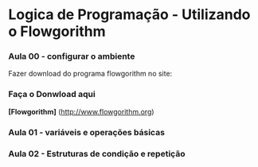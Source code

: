 # Logica de Programação - Utilizando o Flowgorithm

<h3> Aula 00 - configurar o ambiente</h3>
<p> Fazer download do programa flowgorithm no site: </p>
<h3> Faça o Donwload aqui </h3>

**[Flowgorithm]** (http://www.flowgorithm.org)


<h3> Aula 01 - variáveis e operações básicas </h3>
<p></p>

<h3> Aula 02 - Estruturas de condição e repetição
<p></p>
  




